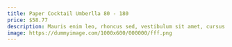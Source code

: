 ```yaml
---
title: Paper Cocktail Umberlla 80 - 180
price: $58.77
description: Mauris enim leo, rhoncus sed, vestibulum sit amet, cursus id, turpis. Integer aliquet, massa id lobortis convallis, tortor risus dapibus augue, vel accumsan tellus nisi eu orci. Mauris lacinia sapien quis libero.
image: https://dummyimage.com/1000x600/000000/fff.png
---
```


